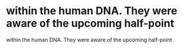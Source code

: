 # within the human DNA. They were aware of the upcoming half-point

within the human DNA. They were aware of the upcoming half-point